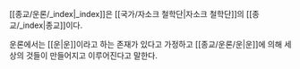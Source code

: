 [[종교/운론/_index|_index]]은 [[국가/자소크 철학단|자소크 철학단]]의 [[종교/_index|종교]]이다.

운론에서는 [[운|운]]이라고 하는 존재가 있다고 가정하고 [[종교/운론/운|운]]에 의해 세상의 것들이 만들어지고 이루어진다고 말한다.